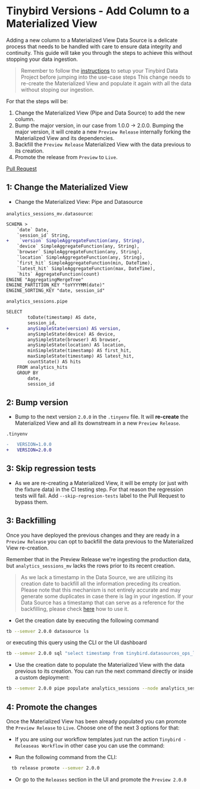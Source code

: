 # Tinybird Versions - Add Column to a Materialized View

Adding a new column to a Materialized View Data Source is a delicate process that needs to be handled with care to ensure data integrity and continuity. This guide will take you through the steps to achieve this without stopping your data ingestion.

> Remember to follow the [instructions](../README.md) to setup your Tinybird Data Project before jumping into the use-case steps
This change needs to re-create the Materialized View and populate it again with all the data without stoping our ingestion.

For that the steps will be:

1. Change the Materialized View (Pipe and Data Source) to add the new column.
2. Bump the major version, in our case from 1.0.0 -> 2.0.0. Bumping the major version, it will create a new `Preview Release` internally forking the Materialized View and its dependencies.
3. Backfill the `Preview Release` Materialized View with the data previous to its creation.
4. Promote the release from `Preview` to `Live`.

[Pull Request](https://github.com/tinybirdco/use-case-examples/pull/209/files)

## 1: Change the Materialized View

- Change the Materialized View: Pipe and Datasource

`analytics_sessions_mv.datasource`:
```diff
SCHEMA >
    `date` Date,
    `session_id` String,
+    `version` SimpleAggregateFunction(any, String),
    `device` SimpleAggregateFunction(any, String),
    `browser` SimpleAggregateFunction(any, String),
    `location` SimpleAggregateFunction(any, String),
    `first_hit` SimpleAggregateFunction(min, DateTime),
    `latest_hit` SimpleAggregateFunction(max, DateTime),
    `hits` AggregateFunction(count)
ENGINE "AggregatingMergeTree"
ENGINE_PARTITION_KEY "toYYYYMM(date)"
ENGINE_SORTING_KEY "date, session_id"
```

`analytics_sessions.pipe`
```diff
SELECT
        toDate(timestamp) AS date,
        session_id,
+       anySimpleState(version) AS version,
        anySimpleState(device) AS device,
        anySimpleState(browser) AS browser,
        anySimpleState(location) AS location,
        minSimpleState(timestamp) AS first_hit,
        maxSimpleState(timestamp) AS latest_hit,
        countState() AS hits
    FROM analytics_hits
    GROUP BY
        date,
        session_id
```

## 2: Bump version
- Bump to the next version `2.0.0` in the `.tinyenv` file. It will **re-create** the Materialized View and all its downstream in a new `Preview Release`. 

`.tinyenv`
  ```diff
-   VERSION=1.0.0
+   VERSION=2.0.0
  ```

## 3: Skip regression tests
- As we are re-creating a Materialized View, it will be empty (or just with the fixture data) in the CI testing step. For that reason the regression tests will fail. Add `--skip-regresion-tests` label to the Pull Request to bypass them.


## 3: Backfilling 

Once you have deployed the previous changes and they are ready in a `Preview Release` you can opt to backfill the data previous to the Materialized View re-creation.

Remember that in the Preview Release we're ingesting the production data, but `analytics_sessions_mv` lacks the rows prior to its recent creation.

> As we lack a timestamp in the Data Source, we are utilizing its creation date to backfill all the information preceding its creation. Please note that this mechanism is not entirely accurate and may generate some duplicates in case there is lag in your ingestion. If your Data Source has a timestamp that can serve as a reference for the backfilling, please check [here]([add_nullable_column_to_landing_data_source](https://github.com/tinybirdco/use-case-examples/tree/main/change_sorting_key_landing_data_source)) how to use it.

- Get the creation date by executing the following command
```sh
tb --semver 2.0.0 datasource ls
```
or executing this query using the CLI or the UI dashboard

```sh
tb --semver 2.0.0 sql "select timestamp from tinybird.datasources_ops_log where event_type = 'create' and datasource_name = 'analytics_sessions_mv' order by timestamp desc limit 1"
```

- Use the creation date to populate the Materialized View with the data previous to its creation. You can run the next command directly or inside a custom deployment:
```sh
tb --semver 2.0.0 pipe populate analytics_sessions --node analytics_sessions_1 --sql-condition "timestamp < '$CREATED_AT' --wait
```

## 4: Promote the changes
Once the Materialized View has been already populated you can promote the `Preview Release` to `Live`. Choose one of the next 3 options for that:
- If you are using our workflow templates just run the action `Tinybird - Releaseas Workflow` in other case you can use the command:
  
- Run the following command from the CLI:
  
```sh
  tb release promote --semver 2.0.0
```
- Or go to the `Releases` section in the UI and promote the `Preview 2.0.0`
